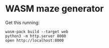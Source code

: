 # WASM maze generator

Get this running:

```
wasm-pack build --target web
python3 -m http.server 8000
open http://localhost:8000
```
